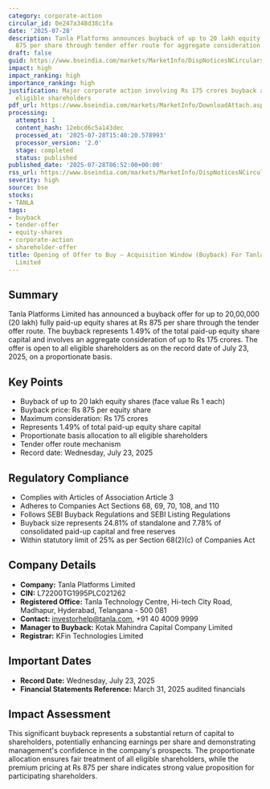 ```yaml
---
category: corporate-action
circular_id: 0e247a348d38c1fa
date: '2025-07-28'
description: Tanla Platforms announces buyback of up to 20 lakh equity shares at Rs
  875 per share through tender offer route for aggregate consideration of Rs 175 crores.
draft: false
guid: https://www.bseindia.com/markets/MarketInfo/DispNoticesNCirculars.aspx?Noticeid={594A2C0F-393A-4F89-9679-1CA3CB91E7AF}&noticeno=20250728-3&dt=07/28/2025&icount=3&totcount=66&flag=0
impact: high
impact_ranking: high
importance_ranking: high
justification: Major corporate action involving Rs 175 crores buyback affecting all
  eligible shareholders
pdf_url: https://www.bseindia.com/markets/MarketInfo/DownloadAttach.aspx?id=20250728-3&attachedId=e3698780-44f1-48bf-9bc9-0c536a04a1c6
processing:
  attempts: 1
  content_hash: 12ebcd6c5a143dec
  processed_at: '2025-07-28T15:40:20.578993'
  processor_version: '2.0'
  stage: completed
  status: published
published_date: '2025-07-28T06:52:00+00:00'
rss_url: https://www.bseindia.com/markets/MarketInfo/DispNoticesNCirculars.aspx?Noticeid={594A2C0F-393A-4F89-9679-1CA3CB91E7AF}&noticeno=20250728-3&dt=07/28/2025&icount=3&totcount=66&flag=0
severity: high
source: bse
stocks:
- TANLA
tags:
- buyback
- tender-offer
- equity-shares
- corporate-action
- shareholder-offer
title: Opening of Offer to Buy – Acquisition Window (Buyback) For Tanla Platforms
  Limited
---
```


## Summary

Tanla Platforms Limited has announced a buyback offer for up to 20,00,000 (20 lakh) fully paid-up equity shares at Rs 875 per share through the tender offer route. The buyback represents 1.49% of the total paid-up equity share capital and involves an aggregate consideration of up to Rs 175 crores. The offer is open to all eligible shareholders as on the record date of July 23, 2025, on a proportionate basis.

## Key Points

- Buyback of up to 20 lakh equity shares (face value Rs 1 each)
- Buyback price: Rs 875 per equity share
- Maximum consideration: Rs 175 crores
- Represents 1.49% of total paid-up equity share capital
- Proportionate basis allocation to all eligible shareholders
- Tender offer route mechanism
- Record date: Wednesday, July 23, 2025

## Regulatory Compliance

- Complies with Articles of Association Article 3
- Adheres to Companies Act Sections 68, 69, 70, 108, and 110
- Follows SEBI Buyback Regulations and SEBI Listing Regulations
- Buyback size represents 24.81% of standalone and 7.78% of consolidated paid-up capital and free reserves
- Within statutory limit of 25% as per Section 68(2)(c) of Companies Act

## Company Details

- **Company:** Tanla Platforms Limited
- **CIN:** L72200TG1995PLC021262
- **Registered Office:** Tanla Technology Centre, Hi-tech City Road, Madhapur, Hyderabad, Telangana - 500 081
- **Contact:** investorhelp@tanla.com, +91 40 4009 9999
- **Manager to Buyback:** Kotak Mahindra Capital Company Limited
- **Registrar:** KFin Technologies Limited

## Important Dates

- **Record Date:** Wednesday, July 23, 2025
- **Financial Statements Reference:** March 31, 2025 audited financials

## Impact Assessment

This significant buyback represents a substantial return of capital to shareholders, potentially enhancing earnings per share and demonstrating management's confidence in the company's prospects. The proportionate allocation ensures fair treatment of all eligible shareholders, while the premium pricing at Rs 875 per share indicates strong value proposition for participating shareholders.